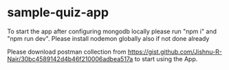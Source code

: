 # sample-quiz-app

To start the app after configuring mongodb locally please run "npm i" and "npm run dev". Please install nodemon globally also if not done already

Please download postman collection from https://gist.github.com/Jishnu-R-Nair/30bc4589142d4b46f210006adbea517a to start using the App.
